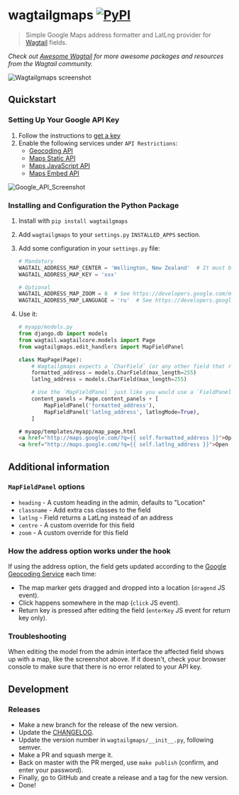 # wagtailgmaps [![PyPI](https://img.shields.io/pypi/v/wagtailgmaps.svg)](https://pypi.python.org/pypi/wagtailgmaps)

> Simple Google Maps address formatter and LatLng provider for [Wagtail](https://wagtail.io/) fields.

*Check out [Awesome Wagtail](https://github.com/springload/awesome-wagtail) for more awesome packages and resources from the Wagtail community.*

![Wagtailgmaps screenshot](./screenshot.png)

## Quickstart

### Setting Up Your Google API Key

1. Follow the instructions to [get a key](https://developers.google.com/maps/documentation/javascript/get-api-key)
2. Enable the following services under `API Restrictions`:
    * [Geocoding API](https://developers.google.com/maps/documentation/javascript/geocoding)
    * [Maps Static API](https://developers.google.com/maps/documentation/static-maps/)
    * [Maps JavaScript API](https://developers.google.com/maps/documentation/javascript/)
    * [Maps Embed API](https://developers.google.com/maps/documentation/javascript/)

![Google_API_Screenshot](./google-maps-api.png)

### Installing and Configuration the Python Package

1. Install with `pip install wagtailgmaps`
2. Add `wagtailgmaps` to your `settings.py` `INSTALLED_APPS` section.
3. Add some configuration in your `settings.py` file:

    ```python
    # Mandatory
    WAGTAIL_ADDRESS_MAP_CENTER = 'Wellington, New Zealand'  # It must be a properly formatted address
    WAGTAIL_ADDRESS_MAP_KEY = 'xxx'

    # Optional
    WAGTAIL_ADDRESS_MAP_ZOOM = 8  # See https://developers.google.com/maps/documentation/javascript/tutorial#MapOptions for more information.
    WAGTAIL_ADDRESS_MAP_LANGUAGE = 'ru'  # See https://developers.google.com/maps/faq#languagesupport for supported languages.
    ```

4. Use it:

    ```python
    # myapp/models.py
    from django.db import models
    from wagtail.wagtailcore.models import Page
    from wagtailgmaps.edit_handlers import MapFieldPanel

    class MapPage(Page):
        # Wagtailgmaps expects a `CharField` (or any other field that renders as a text input)
        formatted_address = models.CharField(max_length=255)
        latlng_address = models.CharField(max_length=255)

        # Use the `MapFieldPanel` just like you would use a `FieldPanel`
        content_panels = Page.content_panels + [
            MapFieldPanel('formatted_address'),
            MapFieldPanel('latlng_address', latlngMode=True),
        ]
    ```

    ```html
    # myapp/templates/myapp/map_page.html
    <a href="http://maps.google.com/?q={{ self.formatted_address }}">Open map (Formatted Address)</a>
    <a href="http://maps.google.com/?q={{ self.latlng_address }}">Open map (Lat/Long Address)</a>
    ```

## Additional information

### `MapFieldPanel` options

 - `heading` - A custom heading in the admin, defaults to "Location"
 - `classname` - Add extra css classes to the field
 - `latlng` - Field returns a LatLng instead of an address
 - `centre` - A custom override for this field
 - `zoom` - A custom override for this field

### How the address option works under the hook

If using the address option, the field gets updated according to the [Google Geocoding Service](https://developers.google.com/maps/documentation/geocoding/) each time:

* The map marker gets dragged and dropped into a location (`dragend` JS event).
* Click happens somewhere in the map (`click` JS event).
* Return key is pressed after editing the field (`enterKey` JS event for return key only).

### Troubleshooting

When editing the model from the admin interface the affected field shows up with a map, like the screenshot above. If it doesn't, check your browser console to make sure that there is no error related to your API key.

## Development

### Releases

- Make a new branch for the release of the new version.
- Update the [CHANGELOG](https://github.com/springload/wagtailgmaps/CHANGELOG.md).
- Update the version number in `wagtailgmaps/__init__.py`, following semver.
- Make a PR and squash merge it.
- Back on master with the PR merged, use `make publish` (confirm, and enter your password).
- Finally, go to GitHub and create a release and a tag for the new version.
- Done!
